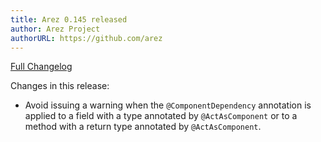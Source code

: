 ```yaml
---
title: Arez 0.145 released
author: Arez Project
authorURL: https://github.com/arez
---
```


[Full Changelog](https://github.com/arez/arez/compare/v0.144...v0.145)

Changes in this release:

* Avoid issuing a warning when the `@ComponentDependency` annotation is applied to a field with a type annotated by `@ActAsComponent` or to a method with a return type annotated by `@ActAsComponent`.
